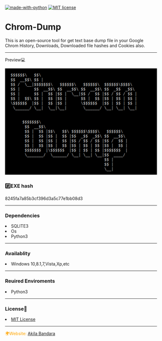 [![made-with-python](https://img.shields.io/badge/Made%20with-Python-1f425f.svg)](https://www.python.org/) [![MIT license](https://img.shields.io/badge/License-MIT-blue.svg)](https://lbesson.mit-license.org/)<br>

# Chrom-Dump
This is an open-source tool for get text base dump file in your Google Chrom History, Downloads, Downloaded file hashes  and Cookies also.
<hr>
Preview💻<br>

![Image description](preview.png)

<h3>#️⃣EXE hash</h3>
8245fa7a85b3cf396d3a5c77e1bb08d3
<hr>
<h3>Dependencies</h3>
<li>SQLITE3</li>
<li>Os</li>
<li>Python3</li>
<hr>
<h3>Availablity</h3>
<li>Windows 10,8.1,7,Vista,Xp,etc</li>
<hr>
<h3>Reuired Enviroments</h3>
<li>Python3</li>
<hr>
<h3>License📃</h3>
<li><a href="https://opensource.org/licenses/MIT">MIT License</a></li>
<hr>
<font color="orange">🌍Website: <a href="http://akilabandara.rf.gd/?i=1">Akila Bandara</a></font>
